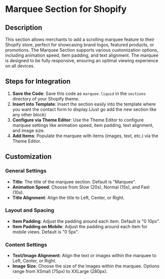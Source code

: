 # Marquee Section for Shopify

## Description

This section allows merchants to add a scrolling marquee feature to their Shopify store, perfect for showcasing brand logos, featured products, or promotions. The Marquee Section supports various customization options, including animation speed, item padding, and text alignment. The marquee is designed to be fully responsive, ensuring an optimal viewing experience on all devices.

## Steps for Integration

1. **Save the Code**: Save this code as `marquee.liquid` in the `sections` directory of your Shopify theme.
2. **Insert into Template**: Insert the section easily into the template where you want the contact form to display.(Just go add the new section like any other block)
3. **Configure via Theme Editor**: Use the Theme Editor to configure marquee settings like animation speed, item padding, text alignment, and image size.
4. **Add Items**: Populate the marquee with items (images, text, etc.) via the Theme Editor.

## Customization

### General Settings

- **Title**: The title of the marquee section. Default is "Marquee".
- **Animation Speed**: Choose from Slow (20s), Normal (15s), and Fast (10s).
- **Title Alignment**: Align the title to Left, Center, or Right.

### Layout and Spacing

- **Item Padding**: Adjust the padding around each item. Default is "0 10px".
- **Item Padding on Mobile**: Adjust the padding around each item for mobile views. Default is "0 5px".

### Content Settings

- **Text/Image Alignment**: Align the text or images within the marquee to Left, Center, or Right.
- **Image Size**: Choose the size of the images within the marquee. Options range from XSmall (75px) to XXLarge (280px).
